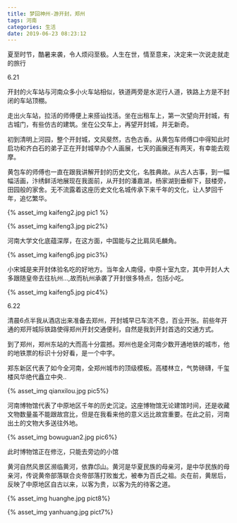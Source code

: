 ```yaml
---
title: 梦回神州-游开封，郑州
tags: 河南
categories: 生活
date: 2019-06-23 08:23:12
---
```


<script type="text/x-mathjax-config">
  MathJax.Hub.Config({tex2jax: {inlineMath: [['$','$'], ['\\(','\\)']]}});
</script>
<script type="text/javascript" async
  src="https://wujilingfeng.top/MathJax/MathJax.js?config=TeX-AMS_CHTML">
</script>


夏至时节，酷暑来袭，令人烦闷至极。人生在世，情至意来，决定来一次说走就走的旅行

<!--more-->

6.21

开封的火车站与河南众多小火车站相似，铁道两旁是水泥行人道，铁路上方是不封闭的车站顶棚。

走出火车站，拉活的师傅便上来搭讪找活。坐在出租车上，第一次望向开封城，有古城门，有些仿古的建筑。坐在公交车上，再望开封城，并无新奇。

初到清明上河园，整个开封城，文风斐然，古色古香。从黄包车师傅口中得知此时启功和齐白石的弟子正在开封城举办个人画展，七天的画展还有两天，有幸能去观摩。

黄包车的师傅也一直在跟我讲解开封的历史文化，名胜典故。从古人古事，到一幅幅活画，汴绣鲜活地展现在我面前，从开封的潘嘉湖，杨家湖到垂柳下，鼓楼旁，田园般的家舍。无不流露着这座历史文化名城传承下来千年的文化，让人梦回千年，追忆繁华。

{% asset_img kaifeng2.jpg pic1 %}

{% asset_img kaifeng3.jpg pic2%}

河南大学文化底蕴深厚，在这方面，中国能与之比肩凤毛麟角。

{% asset_img kaifeng6.jpg pic3%}

小宋城是来开封体验名吃的好地方。当年金人南侵，中原十室九空，其中开封人大多跟随皇帝去往杭州...,故而杭州承袭了开封很多特点，包括小吃。

{%  asset_img kaifeng5.jpg pic4%}

6.22

清晨6点半我从酒店出来准备去郑州，开封城早已车流不息，百业开张。前些年开通的郑开城际铁路使得郑州开封交通便利，自然是我到开封首选的交通方式。

到了郑州，郑州东站的大而高十分震撼。郑州也是全河南少数开通地铁的城市，他的地铁票的标识十分好看，是一个中字。

郑东新区代表了如今全河南，全郑州城市的顶级模板。高楼林立，气势磅礴，千玺楼风华绝代矗立中央..

{% asset_img qianxilou.jpg pic5%}

河南博物馆代表了中原地区千年的历史沉淀。这座博物馆无论建馆时间，还是收藏文物数量虽不能跟故宫比，但是在我看来他的意义远比故宫重要。在此之前，河南出土的文物大多送往外地。

{% asset_img bowuguan2.jpg pic6%}

此时博物馆正在修汔，只能去旁边的小馆

黄河自然风景区濒临黄河，依靠邙山。黄河是华夏民族的母亲河，是中华民族的母亲河，传说黄帝部落联合炎帝部落打败蚩尤，被奉为百氏之祖。炎在前，黄居后，反映了中原地区自古以来，以客为贵，以客为先的待客之道。

{% asset_img huanghe.jpg pict8%}

{% asset_img yanhuang.jpg pict7%}



